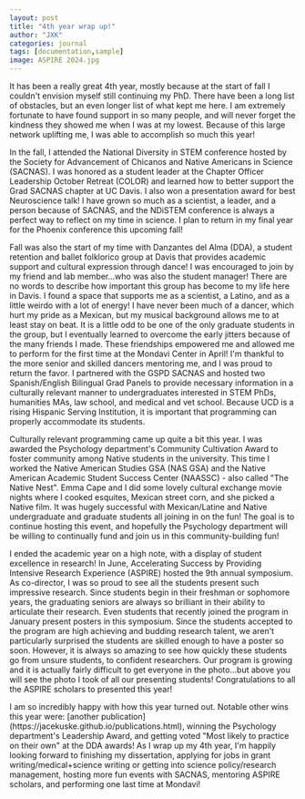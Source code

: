 ```yaml
---
layout: post
title: "4th year wrap up!"
author: "JXK"
categories: journal
tags: [documentation,sample]
image: ASPIRE 2024.jpg
---
```


It has been a really great 4th year, mostly because at the start of fall I couldn't envision myself still continuing my PhD. There have been a long list of obstacles, but an even longer list of what kept me here. I am extremely fortunate to have found support in so many people, and will never forget the kindness they showed me when I was at my lowest. Because of this large network uplifting me, I was able to accomplish so much this year!
<p></p>
<p>
In the fall, I attended the National Diversity in STEM conference hosted by the Society for Advancement of Chicanos and Native Americans in Science (SACNAS). I was honored as a student leader at the Chapter Officer Leadership October Retreat (COLOR) and learned how to better support the Grad SACNAS chapter at UC Davis. I also won a presentation award for best Neuroscience talk! I have grown so much as a scientist, a leader, and a person because of SACNAS, and the NDiSTEM conference is always a perfect way to reflect on my time in science. I plan to return in my final year for the Phoenix conference this upcoming fall!
</p>
<p>
Fall was also the start of my time with Danzantes del Alma (DDA), a student retention and ballet folklorico group at Davis that provides academic support and cultural expression through dance! I was encouraged to join by my friend and lab member...who was also the student manager! There are no words to describe how important this group has become to my life here in Davis. I found a space that supports me as a scientist, a Latino, and as a little weirdo with a lot of energy! I have never been much of a dancer, which hurt my pride as a Mexican, but my musical background allows me to at least stay on beat. It is a little odd to be one of the only graduate students in the group, but I eventually learned to overcome the early jitters because of the many friends I made. These friendships empowered me and allowed me to perform for the first time at the Mondavi Center in April! I'm thankful to the more senior and skilled dancers mentoring me, and I was proud to return the favor. I partnered with the GSPD SACNAS and hosted two Spanish/English Bilingual Grad Panels to provide necessary information in a culturally relevant manner to undergraduates interested in STEM PhDs, humanities MAs, law school, and medical and vet school. Because UCD is a rising Hispanic Serving Institution, it is important that programming can properly accommodate its students.
</p>
<p>
Culturally relevant programming came up quite a bit this year. I was awarded the Psychology department's Community Cultivation Award to foster community among Native students in the university. This time I worked the Native American Studies GSA (NAS GSA) and the Native American Academic Student Success Center (NAASSC) - also called "The Native Nest". Emma Cape and I did some lovely cultural exchange movie nights where I cooked esquites, Mexican street corn, and she picked a Native film. It was hugely successful with Mexican/Latine and Native undergraduate and graduate students all joining in on the fun! The goal is to continue hosting this event, and hopefully the Psychology department will be willing to continually fund and join us in this community-building fun!
</p>
<p>
I ended the academic year on a high note, with a display of student excellence in research! In June, Accelerating Success by Providing Intensive Research Experience (ASPIRE) hosted the 9th annual symposium. As co-director, I was so proud to see all the students present such impressive research. Since students begin in their freshman or sophomore years, the graduating seniors are always so brilliant in their ability to articulate their research. Even students that recently joined the program in January present posters in this symposium. Since the students accepted to the program are high achieving and budding research talent, we aren't particularly surprised the students are skilled enough to have a poster so soon. However, it is always so amazing to see how quickly these students go from unsure students, to confident researchers. Our program is growing and it is actually fairly difficult to get everyone in the photo...but above you will see the photo I took of all our presenting students! Congratulations to all the ASPIRE scholars to presented this year!
</p>
<p>
I am so incredibly happy with how this year turned out. Notable other wins this year were: [another publication](https://jacekuske.github.io/publications.html), winning the Psychology department's Leadership Award, and getting voted "Most likely to practice on their own" at the DDA awards! As I wrap up my 4th year, I'm happily looking forward to finishing my dissertation, applying for jobs in grant writing/medical+science writing or getting into science policy/research management, hosting more fun events with SACNAS, mentoring ASPIRE scholars, and performing one last time at Mondavi! 
</p>
